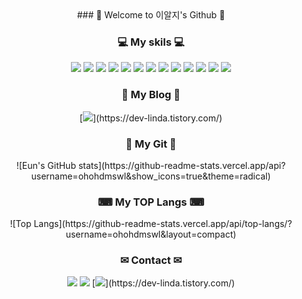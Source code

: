 <div align="center">
  ### 🎈 Welcome to 이알지's Github 🎈
</div>

<h3 align="center"> 
  💻 My skils 💻 
</h3>
<div align="center">
  <img src="https://img.shields.io/badge/java-%23ED8B00.svg?style=for-the-badge&logo=openjdk&logoColor=white">
  <img src="https://img.shields.io/badge/Spring-6DB33F?style=for-the-badge&logo=Spring&logoColor=white"> 
  <img src="https://img.shields.io/badge/html5-E34F26?style=for-the-badge&logo=html5&logoColor=white"> 
  <img src="https://img.shields.io/badge/css-1572B6?style=for-the-badge&logo=css3&logoColor=white"> 
  <img src="https://img.shields.io/badge/javascript-F7DF1E?style=for-the-badge&logo=javascript&logoColor=black"> 
  <img src="https://img.shields.io/badge/jquery-0769AD?style=for-the-badge&logo=jquery&logoColor=white"> 
  <img src="https://img.shields.io/badge/oracle-F80000?style=for-the-badge&logo=oracle&logoColor=white"> 
  <img src="https://img.shields.io/badge/bootstrap-7952B3?style=for-the-badge&logo=bootstrap&logoColor=white"> 
  <img src="https://img.shields.io/badge/apache tomcat-F8DC75?style=for-the-badge&logo=apachetomcat&logoColor=white"> 
  <img src="https://img.shields.io/badge/github-181717?style=for-the-badge&logo=github&logoColor=white"> 
  <img src="https://img.shields.io/badge/git-F05032?style=for-the-badge&logo=git&logoColor=white"> 
  <img src="https://img.shields.io/badge/postgres-%23316192.svg?style=for-the-badge&logo=postgresql&logoColor=white">  
  <img src="https://img.shields.io/badge/Eclipse-FE7A16.svg?style=for-the-badge&logo=Eclipse&logoColor=white"> 
</div>

<h3 align="center">
  💾 My Blog 💾
</h3>
<div align="center">
  [<img src="https://img.shields.io/badge/Tistory-CD040B.svg?style=for-the-badge&logo=Tistory&logoColor=white" />](https://dev-linda.tistory.com/)
</div>

<h3 align="center">
  📝 My Git 📝
</h3>
<div align="center"> 
  ![Eun's GitHub stats](https://github-readme-stats.vercel.app/api?username=ohohdmswl&show_icons=true&theme=radical)
</div>

<h3 align="center">
  ⌨ My TOP Langs ⌨
</h3>
<div align="center">
  ![Top Langs](https://github-readme-stats.vercel.app/api/top-langs/?username=ohohdmswl&layout=compact)
</div>

<h3 align="center">
  ✉ Contact ✉
</h3>
<div align="center">
  <img src="https://img.shields.io/badge/ohohdmswlgd@gmail.com-EA4335.svg?style=for-the-badge&logo=Gmail&logoColor=white">
  <img src="https://img.shields.io/badge/ohohdmswl@naver.com-03C75A.svg?style=for-the-badge&logo=Naver&logoColor=white">
  [<img src="https://img.shields.io/badge/Tistory-CD040B.svg?style=for-the-badge&logo=Tistory&logoColor=white" />](https://dev-linda.tistory.com/)
</div>


